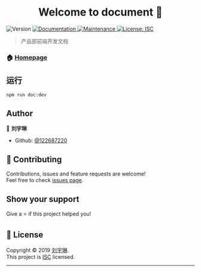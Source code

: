 <h1 align="center">Welcome to document 👋</h1>
<p>
  <img alt="Version" src="https://img.shields.io/npm/v/document.svg">
  <a href="https://github.com/122687220/document#readme">
    <img alt="Documentation" src="https://img.shields.io/badge/documentation-yes-brightgreen.svg" target="_blank" />
  </a>
  <a href="https://github.com/122687220/document/graphs/commit-activity">
    <img alt="Maintenance" src="https://img.shields.io/badge/Maintained%3F-yes-green.svg" target="_blank" />
  </a>
  <a href="https://github.com/122687220/document/blob/master/LICENSE">
    <img alt="License: ISC" src="https://img.shields.io/badge/License-ISC-yellow.svg" target="_blank" />
  </a>
</p>

> 产品部前端开发文档

### 🏠 [Homepage](https://github.com/122687220/document#readme)

## 运行

```sh
npm run doc:dev
```

## Author

👤 **刘宇琳**

- Github: [@122687220](https://github.com/122687220)

## 🤝 Contributing

Contributions, issues and feature requests are welcome!<br />Feel free to check [issues page](https://github.com/122687220/document/issues).

## Show your support

Give a ⭐️ if this project helped you!

## 📝 License

Copyright © 2019 [刘宇琳](https://github.com/122687220).<br />
This project is [ISC](https://github.com/122687220/document/blob/master/LICENSE) licensed.

---
